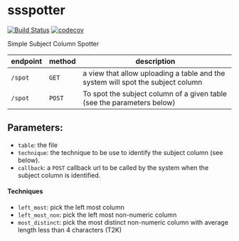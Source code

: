 # ssspotter
[![Build Status](https://semaphoreci.com/api/v1/ahmad88me/ssspotter/branches/master/badge.svg)](https://semaphoreci.com/ahmad88me/ssspotter)
[![codecov](https://codecov.io/gh/oeg-upm/ssspotter/branch/master/graph/badge.svg)](https://codecov.io/gh/oeg-upm/ssspotter)

Simple Subject Column Spotter


|endpoint|method|description|
|---------|---------|------------|
|`/spot`| `GET`|a view that allow uploading a table and the system will spot the subject column|
|`/spot`| `POST`| To spot the subject column of a given table (see the parameters below)|


## Parameters:
* `table`: the file
* `technique`: the technique to be use to identify the subject column (see below).
* `callback`: a `POST` callback url to be called by the system when the subject column is identified.


#### Techniques
* `left_most`: pick the left most column
* `left_most_non`: pick the left most non-numeric column 
* `most_distinct`: pick the most distinct non-numeric column with average length less than 4 characters (T2K)
